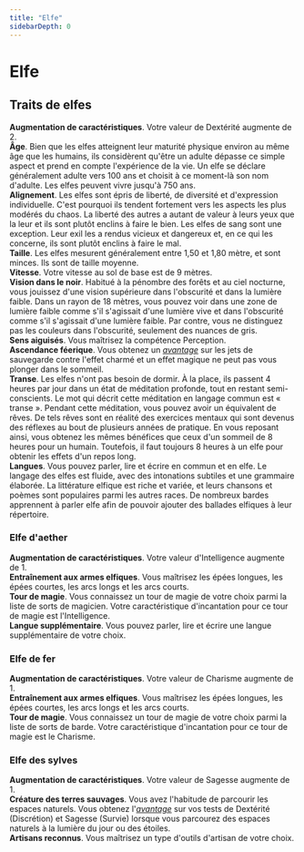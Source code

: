 ```yaml
---
title: "Elfe"
sidebarDepth: 0
---
```

# Elfe
## Traits de elfes

**Augmentation de caractéristiques**. Votre valeur de Dextérité augmente de 2.  
**Âge**. Bien que les elfes atteignent leur maturité physique environ au même âge que les humains, ils considèrent qu'être un adulte dépasse ce simple aspect et prend en compte l'expérience de la vie. Un elfe se déclare généralement adulte vers 100 ans et choisit à ce moment-là son nom d'adulte. Les elfes peuvent vivre jusqu'à 750 ans.  
**Alignement**. Les elfes sont épris de liberté, de diversité et d'expression individuelle. C'est pourquoi ils tendent fortement vers les aspects les plus modérés du chaos. La liberté des autres a autant de valeur à leurs yeux que la leur et ils sont plutôt enclins à faire le bien. Les elfes de sang sont une exception. Leur exil les a rendus vicieux et dangereux et, en ce qui les concerne, ils sont plutôt enclins à faire le mal.  
**Taille**. Les elfes mesurent généralement entre 1,50 et 1,80 mètre, et sont minces. Ils sont de taille moyenne.  
**Vitesse**. Votre vitesse au sol de base est de 9 mètres.  
**Vision dans le noir**. Habitué à la pénombre des forêts et au ciel nocturne, vous jouissez d'une vision supérieure dans l'obscurité et dans la lumière faible. Dans un rayon de 18 mètres, vous pouvez voir dans une zone de lumière faible comme s'il s'agissait d'une lumière vive et dans l'obscurité comme s'il s'agissait d'une lumière faible. Par contre, vous ne distinguez pas les couleurs dans l'obscurité, seulement des nuances de gris.  
**Sens aiguisés**. Vous maîtrisez la compétence Perception.  
**Ascendance féerique**. Vous obtenez un [_avantage_](/utiliser-les-caracteristiques/#avantage-et-desavantage) sur les jets de sauvegarde contre l'effet charmé et un effet magique ne peut pas vous plonger dans le sommeil.  
**Transe**. Les elfes n'ont pas besoin de dormir. À la place, ils passent 4 heures par jour dans un état de méditation profonde, tout en restant semi-conscients. Le mot qui décrit cette méditation en langage commun est « transe ». Pendant cette méditation, vous pouvez avoir un équivalent de rêves. De tels rêves sont en réalité des exercices mentaux qui sont devenus des réflexes au bout de plusieurs années de pratique. En vous reposant ainsi, vous obtenez les mêmes bénéfices que ceux d'un sommeil de 8 heures pour un humain. Toutefois, il faut toujours 8 heures à un elfe pour obtenir les effets d'un repos long.  
**Langues**. Vous pouvez parler, lire et écrire en commun et en elfe. Le langage des elfes est fluide, avec des intonations subtiles et une grammaire élaborée. La littérature elfique est riche et variée, et leurs chansons et poèmes sont populaires parmi les autres races. De nombreux bardes apprennent à parler elfe afin de pouvoir ajouter des ballades elfiques à leur répertoire.

### Elfe d'aether
**Augmentation de caractéristiques**. Votre valeur d'Intelligence augmente de 1.  
**Entraînement aux armes elfiques**. Vous maîtrisez les épées longues, les épées courtes, les arcs longs et les arcs courts.  
**Tour de magie**. Vous connaissez un tour de magie de votre choix parmi la liste de sorts de magicien. Votre caractéristique d'incantation pour ce tour de magie est l'Intelligence.  
**Langue supplémentaire**. Vous pouvez parler, lire et écrire une langue supplémentaire de votre choix.

### Elfe de fer
**Augmentation de caractéristiques**. Votre valeur de Charisme augmente de 1.  
**Entraînement aux armes elfiques**. Vous maîtrisez les épées longues, les épées courtes, les arcs longs et les arcs courts.  
**Tour de magie**. Vous connaissez un tour de magie de votre choix parmi la liste de sorts de barde. Votre caractéristique d'incantation pour ce tour de magie est le Charisme.

### Elfe des sylves
**Augmentation de caractéristiques**. Votre valeur de Sagesse augmente de 1.  
**Créature des terres sauvages**. Vous avez l'habitude de parcourir les espaces naturels. Vous obtenez l'[_avantage_](/utiliser-les-caracteristiques/#avantage-et-desavantage) sur vos tests de Dextérité (Discrétion) et Sagesse (Survie) lorsque vous parcourez des espaces naturels à la lumière du jour ou des étoiles.  
**Artisans reconnus**. Vous maîtrisez un type d'outils d'artisan de votre choix.

